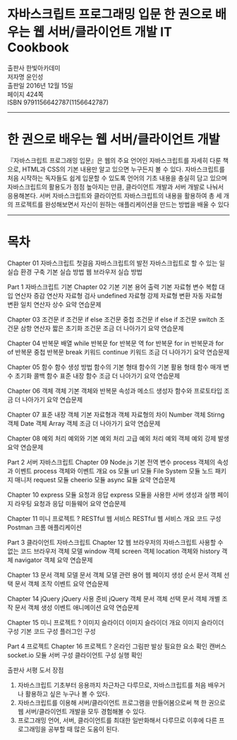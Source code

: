 자바스크립트 프로그래밍 입문 한 권으로 배우는 웹 서버/클라이언트 개발 IT Cookbook
===================================================================================

출판사 한빛아카데미   
저자명 윤인성   
출판일 2016년 12월 15일   
페이지 424쪽   
ISBN 9791156642787(1156642787)   
* * *

# 한 권으로 배우는 웹 서버/클라이언트 개발   

『자바스크립트 프로그래밍 입문』은 웹의 주요 언어인 자바스크립트를 자세히 다룬 책으로, HTML과 CSS의 기본 내용만 알고 있으면 누구든지 볼 수 있다. 자바스크립트를 처음 시작하는 독자들도 쉽게 입문할 수 있도록 언어의 기초 내용을 충실히 담고 있으며 자바스크립트의 활용도가 점점 높아지는 만큼, 클라이언트 개발과 서버 개발로 나눠서 응용해본다. 서버 자바스크립트와 클라이언트 자바스크립트의 내용을 활용하여 총 세 개의 프로젝트를 완성해보면서 자신이 원하는 애플리케이션을 만드는 방법을 배울 수 있다

* * *

# 목차
Chapter 01 자바스크립트 첫걸음
자바스크립트의 발전
자바스크립트로 할 수 있는 일
실습 환경 구축
기본 실습 방법
웹 브라우저 실습 방법

Part 1 자바스크립트 기본
Chapter 02 기본
기본 용어
출력
기본 자료형
변수
복합 대입 연산자
증감 연산자
자료형 검사
undefined 자료형
강제 자료형 변환
자동 자료형 변환
일치 연산자
상수
요약
연습문제

Chapter 03 조건문
if 조건문
if else 조건문
중첩 조건문
if else if 조건문
switch 조건문
삼항 연산자
짧은 초기화 조건문
조금 더 나아가기
요약
연습문제

Chapter 04 반복문
배열
while 반복문
for 반복문
역 for 반복문
for in 반복문과 for of 반복문
중첩 반복문
break 키워드
continue 키워드
조금 더 나아가기
요약
연습문제

Chapter 05 함수
함수 생성 방법
함수의 기본 형태
함수의 기본 활용 형태
함수 매개 변수 초기화
콜백 함수
표준 내장 함수
조금 더 나아가기
요약
연습문제

Chapter 06 객체
객체 기본
객체와 반복문
속성과 메소드
생성자 함수와 프로토타입
조금 더 나아가기
요약
연습문제

Chapter 07 표준 내장 객체
기본 자료형과 객체 자료형의 차이
Number 객체
Stirng 객체
Date 객체
Array 객체
조금 더 나아가기
요약
연습문제

Chapter 08 예외 처리
예외와 기본 예외 처리
고급 예외 처리
예외 객체
예외 강제 발생
요약
연습문제

Part 2 서버 자바스크립트
Chapter 09 Node.js 기본
전역 변수
process 객체의 속성과 이벤트
process 객체와 이벤트 개요
os 모듈
url 모듈
File System 모듈
노드 패키지 매니저
request 모듈
cheerio 모듈
async 묘듈
요약
연습문제

Chapter 10 express 모듈
요청과 응답
express 모듈을 사용한 서버 생성과 실행
페이지 라우팅
요청과 응답
미들웨어
요약
연습문제

Chapter 11 미니 프로젝트 ? RESTful 웹 서비스
RESTful 웹 서비스 개요
코드 구성
Postman 크롬 애플리케이션

Part 3 클라이언트 자바스크립트
Chapter 12 웹 브라우저의 자바스크립트
사용할 수 없는 코드
브라우저 객체 모델
window 객체
screen 객체
location 객체와 history 객체
navigator 객체
요약
연습문제

Chapter 13 문서 객체 모델
문서 객체 모델 관련 용어
웹 페이지 생성 순서
문서 객체 선택
문서 객체 조작
이벤트
요약
연습문제

Chapter 14 jQuery
jQuery 사용 준비
jQuery 객체
문서 객체 선택
문서 객체 개별 조작
문서 객체 생성
이벤트
애니메이션
요약
연습문제

Chapter 15 미니 프로젝트 ? 이미지 슬라이더
이미지 슬라이더 개요
이미지 슬라이더 구성
기본 코드 구성
플러그인 구성

Part 4 프로젝트
Chapter 16 프로젝트 ? 온라인 그림판
발상
필요한 요소 확인
캔버스
socket.io 모듈
서버 구성
클라이언트 구성
실행 확인

출판사 서평
도서 장점

1. 자바스크립트 기초부터 응용까지 차근차근 다루므로, 자바스크립트를 처음 배우거나 활용하고 싶은 누구나 볼 수 있다.
2. 자바스크립트를 이용해 서버/클라이언트 프로그램을 만들어봄으로써 책 한 권으로 웹 서버/클라이언트 개발을 모두 경험해볼 수 있다.
3. 프로그래밍 언어, 서버, 클라이언트를 최대한 일반화해서 다루므로 이후에 다른 프로그래밍을 공부할 때 많은 도움이 된다.
